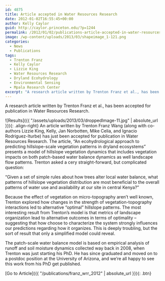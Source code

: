 ```yaml
---
id: 4875
title: Article accepted in Water Resources Research
date: 2012-01-02T16:55:45+00:00
author: Kelly Caylor
guid: http://caylor.princeton.edu/?p=1244
permalink: /2012/01/02/publications-article-accepted-in-water-resources-research/
image: /wp-content/uploads/2013/03/shapeimage_1-121.png
categories:
  - News
  - Publications
tags:
  - Trenton Franz
  - Kelly Caylor
  - Lizzie King
  - Water Resources Research
  - Dryland Ecohydrology
  - Environmental Sensing
  - Mpala Research Center
excerpt: "A research article written by Trenton Franz et al., has been accepted for publication in Water Resources Research."
---
```

A research article written by Trenton Franz et al., has been accepted for publication in Water Resources Research. <!--more-->

![Results]({{ "/assets/uploads/2013/03/droppedImage-11.jpg" | absolute_url }}){: .align-right} An article written by Trenton Franz Wang (along with co-authors Lizzie King, Kelly, Jan Norbotten, Mike Celia, and Ignacio Rodriguez-Iturbe) has just been accepted for publication in Water Resources Research. The article, “An ecohydrological approach to predicting hillslope-scale vegetation patterns in dryland ecosystems” presents a model of hillslope vegetation dynamics that includes vegetation impacts on both patch-based water balance dynamics as well landscape flow patterns. Trenton asked a cery straight-forward, but complicated question:

“Given a set of simple rules about how trees alter local water balance, what patterns of hillslope vegetation distribution are most beneficial to the overall patterns of water use and availability at our site in central Kenya?” 

Because the effect of vegetation on micro-topography aren’t well known, Trenton explored how changes in the strength of vegetation-topography interactions led to alternative “optimal” hillslope patterns. The most interesting result from Trenton’s model is that metrics of landscape organization lead to alternative outcomes in terms of optimality &#8211; suggesting that how choose to characterize the system strongly influences our predictions regarding how it organizes. This is deeply troubling, but the sort of result that only a simplified model could reveal. 

The patch-scale water balance model is based on empirical analysis of runoff and soil moisture dynamics collected way back in 2008, when Trenton was just starting his PhD. He has since graduated and moved on to a postdoc position at the University of Arizona, and we’re all happy to see this work from his PhD get published.

[Go to Article]({{ "/publications/franz_wrr_2012" | absolute_url }}){: .btn}
